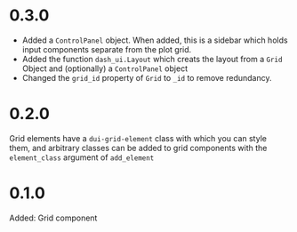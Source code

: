 # 0.3.0
* Added a `ControlPanel` object. When added, this is a sidebar which holds input components separate from the plot grid.
* Added the function `dash_ui.Layout` which creats the layout from a `Grid` Object and (optionally) a `ControlPanel` object
* Changed the `grid_id` property of `Grid` to `_id` to remove redundancy.

# 0.2.0
Grid elements have a `dui-grid-element` class with which you can style them, and 
arbitrary classes can be added to grid components with the `element_class` argument of 
`add_element`

# 0.1.0
Added: Grid component
